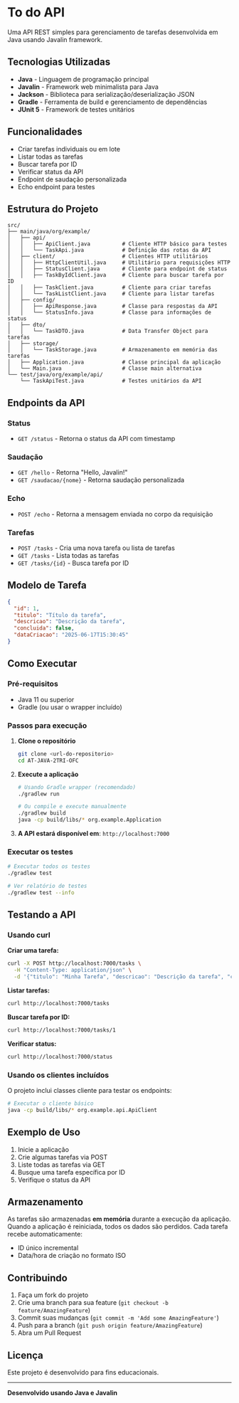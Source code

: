 # To do API

Uma API REST simples para gerenciamento de tarefas desenvolvida em Java usando Javalin framework.

## Tecnologias Utilizadas

- **Java** - Linguagem de programação principal
- **Javalin** - Framework web minimalista para Java
- **Jackson** - Biblioteca para serialização/deserialização JSON
- **Gradle** - Ferramenta de build e gerenciamento de dependências
- **JUnit 5** - Framework de testes unitários

## Funcionalidades

- Criar tarefas individuais ou em lote
- Listar todas as tarefas
- Buscar tarefa por ID
- Verificar status da API
- Endpoint de saudação personalizada
- Echo endpoint para testes

## Estrutura do Projeto

```
src/
├── main/java/org/example/
│   ├── api/
│   │   ├── ApiClient.java          # Cliente HTTP básico para testes
│   │   └── TaskApi.java            # Definição das rotas da API
│   ├── client/                     # Clientes HTTP utilitários
│   │   ├── HttpClientUtil.java     # Utilitário para requisições HTTP
│   │   ├── StatusClient.java       # Cliente para endpoint de status
│   │   ├── TaskByIdClient.java     # Cliente para buscar tarefa por ID
│   │   ├── TaskClient.java         # Cliente para criar tarefas
│   │   └── TaskListClient.java     # Cliente para listar tarefas
│   ├── config/
│   │   ├── ApiResponse.java        # Classe para respostas da API
│   │   └── StatusInfo.java         # Classe para informações de status
│   ├── dto/
│   │   └── TaskDTO.java            # Data Transfer Object para tarefas
│   ├── storage/
│   │   └── TaskStorage.java        # Armazenamento em memória das tarefas
│   ├── Application.java            # Classe principal da aplicação
│   └── Main.java                   # Classe main alternativa
└── test/java/org/example/api/
    └── TaskApiTest.java            # Testes unitários da API
```

## Endpoints da API

### Status
- `GET /status` - Retorna o status da API com timestamp

### Saudação
- `GET /hello` - Retorna "Hello, Javalin!"
- `GET /saudacao/{nome}` - Retorna saudação personalizada

### Echo
- `POST /echo` - Retorna a mensagem enviada no corpo da requisição

### Tarefas
- `POST /tasks` - Cria uma nova tarefa ou lista de tarefas
- `GET /tasks` - Lista todas as tarefas
- `GET /tasks/{id}` - Busca tarefa por ID

## Modelo de Tarefa

```json
{
  "id": 1,
  "titulo": "Título da tarefa",
  "descricao": "Descrição da tarefa",
  "concluida": false,
  "dataCriacao": "2025-06-17T15:30:45"
}
```

## Como Executar

### Pré-requisitos
- Java 11 ou superior
- Gradle (ou usar o wrapper incluído)

### Passos para execução

1. **Clone o repositório**
   ```bash
   git clone <url-do-repositorio>
   cd AT-JAVA-2TRI-OFC
   ```

2. **Execute a aplicação**
   ```bash
   # Usando Gradle wrapper (recomendado)
   ./gradlew run
   
   # Ou compile e execute manualmente
   ./gradlew build
   java -cp build/libs/* org.example.Application
   ```

3. **A API estará disponível em**: `http://localhost:7000`

### Executar os testes

```bash
# Executar todos os testes
./gradlew test

# Ver relatório de testes
./gradlew test --info
```

## Testando a API

### Usando curl

**Criar uma tarefa:**
```bash
curl -X POST http://localhost:7000/tasks \
  -H "Content-Type: application/json" \
  -d '{"titulo": "Minha Tarefa", "descricao": "Descrição da tarefa", "concluida": false}'
```

**Listar tarefas:**
```bash
curl http://localhost:7000/tasks
```

**Buscar tarefa por ID:**
```bash
curl http://localhost:7000/tasks/1
```

**Verificar status:**
```bash
curl http://localhost:7000/status
```

### Usando os clientes incluídos

O projeto inclui classes cliente para testar os endpoints:

```bash
# Executar o cliente básico
java -cp build/libs/* org.example.api.ApiClient
```

## Exemplo de Uso

1. Inicie a aplicação
2. Crie algumas tarefas via POST
3. Liste todas as tarefas via GET
4. Busque uma tarefa específica por ID
5. Verifique o status da API

## Armazenamento

As tarefas são armazenadas **em memória** durante a execução da aplicação. Quando a aplicação é reiniciada, todos os dados são perdidos. Cada tarefa recebe automaticamente:
- ID único incremental
- Data/hora de criação no formato ISO

## Contribuindo

1. Faça um fork do projeto
2. Crie uma branch para sua feature (`git checkout -b feature/AmazingFeature`)
3. Commit suas mudanças (`git commit -m 'Add some AmazingFeature'`)
4. Push para a branch (`git push origin feature/AmazingFeature`)
5. Abra um Pull Request

## Licença

Este projeto é desenvolvido para fins educacionais.

---

**Desenvolvido usando Java e Javalin**
